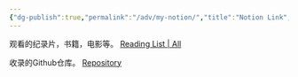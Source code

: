 ```yaml
---
{"dg-publish":true,"permalink":"/adv/my-notion/","title":"Notion Link","noteIcon":""}
---
```


观看的纪录片，书籍，电影等。
[Reading List | All](https://aaaronli.notion.site/aaaronli/2b3634e48e8a4af7989d903cc915b901)


收录的Github仓库。
[Repository](https://aaaronli.notion.site/5296bf74264e47b7b1d39790c442ff63)